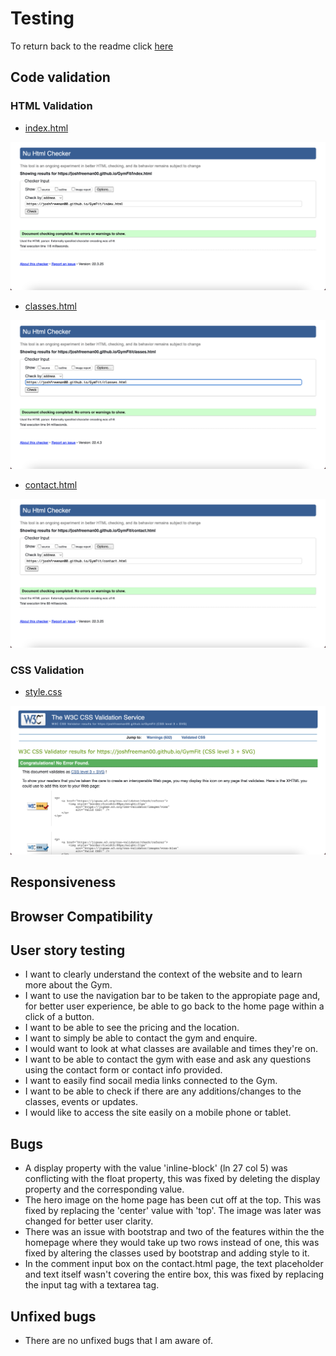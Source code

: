 # Testing

To return back to the readme click [here](README.md)

## Code validation

### HTML Validation

- [index.html](https://validator.w3.org/nu/?doc=https://joshfreeman00.github.io/GymFit/index.html)

![index.html](docs/testing/index-validation.png)

- [classes.html](https://validator.w3.org/nu/?doc=https://joshfreeman00.github.io/GymFit/classes.html)

![classes.html](docs/testing/classes-validation.png)

- [contact.html](https://validator.w3.org/nu/?doc=https://joshfreeman00.github.io/GymFit/contact.html)

![contact.html](docs/testing/contact-validation.png)

### CSS Validation

- [style.css](https://jigsaw.w3.org/css-validator/validator?uri=https%3A%2F%2Fjoshfreeman00.github.io%2FGymFit)

![style.css](docs/testing/css-validation.png)

## Responsiveness

<!-- different devices, mobile, tablet and desktop -->

## Browser Compatibility

<!-- chrome safari -->

## User story testing

* I want to clearly understand the context of the website and to learn more about the Gym.
* I want to use the navigation bar to be taken to the appropiate page and, for better user experience, be able to go back to the home page within a click of a button.
* I want to be able to see the pricing and the location.
* I want to simply be able to contact the gym and enquire.
* I would want to look at what classes are available and times they're on.
* I want to be able to contact the gym with ease and ask any questions using the contact form or contact info provided.
* I want to easily find socail media links connected to the Gym.
* I want to be able to check if there are any additions/changes to the classes, events or updates.
* I would like to access the site easily on a mobile phone or tablet.

<!-- screenshot of the feature -->

## Bugs

* A display property with the value 'inline-block' (ln 27 col 5) was conflicting with the float property, this was fixed by deleting the display property and the corresponding value.
* The hero image on the home page has been cut off at the top. This was fixed by replacing the 'center' value with 'top'. The image was later was changed for better user clarity.
* There was an issue with bootstrap and two of the features within the the homepage where they would take up two rows instead of one, this was fixed by altering the classes used by bootstrap and adding style to it.
* In the comment input box on the contact.html page, the text placeholder and text itself wasn't covering the entire box, this was fixed by replacing the input tag with a textarea tag.

## Unfixed bugs

* There are no unfixed bugs that I am aware of.
